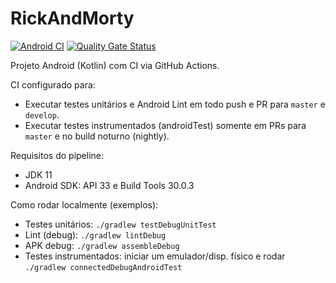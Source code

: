 # RickAndMorty

[![Android CI](https://github.com/Brunoandroid/RickAndMorty/actions/workflows/android-ci.yml/badge.svg)](https://github.com/Brunoandroid/RickAndMorty/actions/workflows/android-ci.yml)
[![Quality Gate Status](https://sonarcloud.io/api/project_badges/measure?project=RickAndMorty&metric=alert_status)](https://sonarcloud.io/summary/new_code?id=RickAndMorty)

Projeto Android (Kotlin) com CI via GitHub Actions.

CI configurado para:
- Executar testes unitários e Android Lint em todo push e PR para `master` e `develop`.
- Executar testes instrumentados (androidTest) somente em PRs para `master` e no build noturno (nightly).

Requisitos do pipeline:
- JDK 11
- Android SDK: API 33 e Build Tools 30.0.3

Como rodar localmente (exemplos):
- Testes unitários: `./gradlew testDebugUnitTest`
- Lint (debug): `./gradlew lintDebug`
- APK debug: `./gradlew assembleDebug`
- Testes instrumentados: iniciar um emulador/disp. físico e rodar `./gradlew connectedDebugAndroidTest`
